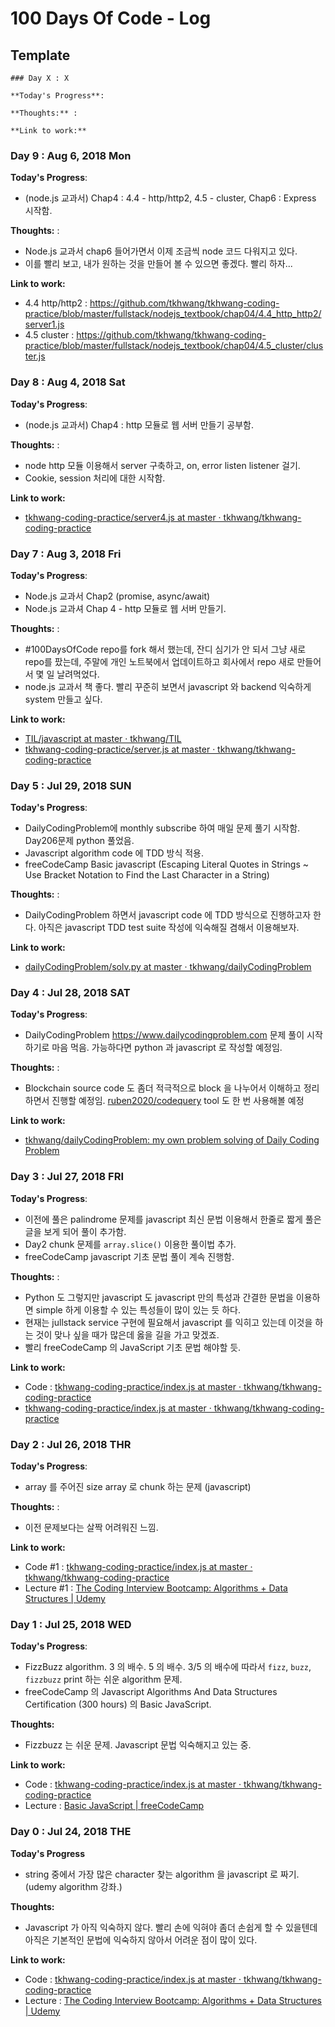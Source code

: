 # 100 Days Of Code - Log

## Template

```
### Day X : X

**Today's Progress**:

**Thoughts:** :

**Link to work:**
```

### Day 9 : Aug 6, 2018 Mon

**Today's Progress**:

- (node.js 교과서) Chap4 : 4.4 - http/http2, 4.5 - cluster, Chap6 : Express 시작함.

**Thoughts:** :

- Node.js 교과서 chap6 들어가면서 이제 조금씩 node 코드 다워지고 있다.
- 이를 빨리 보고, 내가 원하는 것을 만들어 볼 수 있으면 좋겠다. 빨리 하자...

**Link to work:**

- 4.4 http/http2 : https://github.com/tkhwang/tkhwang-coding-practice/blob/master/fullstack/nodejs_textbook/chap04/4.4_http_http2/server1.js
- 4.5 cluster : https://github.com/tkhwang/tkhwang-coding-practice/blob/master/fullstack/nodejs_textbook/chap04/4.5_cluster/cluster.js

### Day 8 : Aug 4, 2018 Sat

**Today's Progress**:

- (node.js 교과서) Chap4 : http 모듈로 웹 서버 만들기 공부함.

**Thoughts:** :

- node http 모듈 이용해서 server 구축하고, on, error listen listener 걸기.
- Cookie, session 처리에 대한 시작함.

**Link to work:**

- [tkhwang-coding-practice/server4.js at master · tkhwang/tkhwang-coding-practice](https://github.com/tkhwang/tkhwang-coding-practice/blob/master/fullstack/nodejs_textbook/chap04/server4.js)

### Day 7 : Aug 3, 2018 Fri

**Today's Progress**:

- Node.js 교과서 Chap2 (promise, async/await)
- Node.js 교과셔 Chap 4 - http 모듈로 웹 서버 만들기.

**Thoughts:** :

- #100DaysOfCode repo를 fork 해서 했는데, 잔디 심기가 안 되서 그냥 새로 repo를 팠는데, 주말에 개인 노트북에서 업데이트하고 회사에서 repo 새로 만들어서 몇 일 날려먹었다.
- node.js 교과서 책 좋다. 빨리 꾸준히 보면서 javascript 와 backend 익숙하게 system 만들고 싶다.

**Link to work:**

- [TIL/javascript at master · tkhwang/TIL](https://github.com/tkhwang/TIL/tree/master/javascript)
- [tkhwang-coding-practice/server.js at master · tkhwang/tkhwang-coding-practice](https://github.com/tkhwang/tkhwang-coding-practice/blob/master/book/nodejs_textbook/chap04/server.js)


### Day 5 : Jul 29, 2018 SUN

**Today's Progress**:

- DailyCodingProblem에 monthly subscribe 하여 매일 문제 풀기 시작함. Day206문제 python 풀었음.
- Javascript algorithm code 에 TDD 방식 적용.
- freeCodeCamp Basic javascript (Escaping Literal Quotes in Strings ~ Use Bracket Notation to Find the Last Character in a String)

**Thoughts:** :

- DailyCodingProblem 하면서 javascript code 에 TDD 방식으로 진행하고자 한다. 아직은 javascript TDD test suite 작성에 익숙해질 겸해서 이용해보자.

**Link to work:**

- [dailyCodingProblem/solv.py at master · tkhwang/dailyCodingProblem](https://github.com/tkhwang/dailyCodingProblem/blob/master/206/solv.py)

### Day 4 : Jul 28, 2018 SAT

**Today's Progress**:

- DailyCodingProblem https://www.dailycodingproblem.com 문제 풀이 시작하기로 마음 먹음. 가능하다면 python 과 javascript 로 작성할 예정임.

**Thoughts:** :

- Blockchain source code 도 좀더 적극적으로 block 을 나누어서 이해하고 정리하면서 진행할 예정임. [ruben2020/codequery](https://github.com/ruben2020/codequery) tool 도 한 번 사용해볼 예정

**Link to work:**

- [tkhwang/dailyCodingProblem: my own problem solving of Daily Coding Problem](https://github.com/tkhwang/dailyCodingProblem)

### Day 3 : Jul 27, 2018 FRI

**Today's Progress**:

- 이전에 풀은 palindrome 문제를 javascript 최신 문법 이용해서 한줄로 짧게 풀은 글을 보게 되어 풀이 추가함.
- Day2 chunk 문제를 `array.slice()` 이용한 풀이법 추가.
- freeCodeCamp javascript 기초 문법 풀이 계속 진행함.

**Thoughts:** :

- Python 도 그렇지만 javascript 도 javascript 만의 특성과 간결한 문법을 이용하면 simple 하게 이용할 수 있는 특성들이 많이 있는 듯 하다.
- 현재는 jullstack service 구현에 필요해서 javascript 를 익히고 있는데 이것을 하는 것이 맞나 싶을 때가 많은데 옳을 길을 가고 맞겠죠.
- 빨리 freeCodeCamp 의 JavaScript 기초 문법 해야할 듯.

**Link to work:**

- Code : [tkhwang-coding-practice/index.js at master · tkhwang/tkhwang-coding-practice](https://github.com/tkhwang/tkhwang-coding-practice/blob/master/algorithm/coding-interview-bootcamp-algorithms-and-data-structure/palindrome/index.js)
- [tkhwang-coding-practice/index.js at master · tkhwang/tkhwang-coding-practice](https://github.com/tkhwang/tkhwang-coding-practice/blob/master/algorithm/coding-interview-bootcamp-algorithms-and-data-structure/chunk/index.js)

### Day 2 : Jul 26, 2018 THR

**Today's Progress**:

- array 를 주어진 size array 로 chunk 하는 문제 (javascript)

**Thoughts:** :

- 이전 문제보다는 살짝 어려워진 느낌.

**Link to work:**

- Code #1 : [tkhwang-coding-practice/index.js at master · tkhwang/tkhwang-coding-practice](https://github.com/tkhwang/tkhwang-coding-practice/blob/master/algorithm/coding-interview-bootcamp-algorithms-and-data-structure/chunk/index.js)
- Lecture #1 : [The Coding Interview Bootcamp: Algorithms + Data Structures | Udemy](https://www.udemy.com/coding-interview-bootcamp-algorithms-and-data-structure/learn/v4/t/lecture/8546948?start=0)

### Day 1 : Jul 25, 2018 WED

**Today's Progress**:

- FizzBuzz algorithm. 3 의 배수. 5 의 배수. 3/5 의 배수에 따라서 `fizz`, `buzz`, `fizzbuzz` print 하는 쉬운 algorithm 문제.
- freeCodeCamp 의 Javascript Algorithms And Data Structures Certification (300 hours) 의 Basic JavaScript.

**Thoughts:**

- Fizzbuzz 는 쉬운 문제. Javascript 문법 익숙해지고 있는 중.

**Link to work:**

- Code : [tkhwang-coding-practice/index.js at master · tkhwang/tkhwang-coding-practice](https://github.com/tkhwang/tkhwang-coding-practice/blob/master/algorithm/coding-interview-bootcamp-algorithms-and-data-structure/fizzbuzz/index.js)
- Lecture : [Basic JavaScript | freeCodeCamp](https://learn.freecodecamp.org/javascript-algorithms-and-data-structures/basic-javascript)

### Day 0 : Jul 24, 2018 THE

**Today's Progress**

- string 중에서 가장 많은 character 찾는 algorithm 을 javascript 로 짜기. (udemy algorithm 강좌.)

**Thoughts:**

- Javascript 가 아직 익숙하지 않다. 빨리 손에 익혀야 좀더 손쉽게 할 수 있을텐데 아직은 기본적인 문법에 익숙하지 않아서 어려운 점이 많이 있다.

**Link to work:**

- Code : [tkhwang-coding-practice/index.js at master · tkhwang/tkhwang-coding-practice](https://github.com/tkhwang/tkhwang-coding-practice/blob/master/algorithm/coding-interview-bootcamp-algorithms-and-data-structure/maxchar/index.js)
- Lecture : [The Coding Interview Bootcamp: Algorithms + Data Structures | Udemy](https://www.udemy.com/coding-interview-bootcamp-algorithms-and-data-structure/learn/v4/t/lecture/8533100?start=0)
